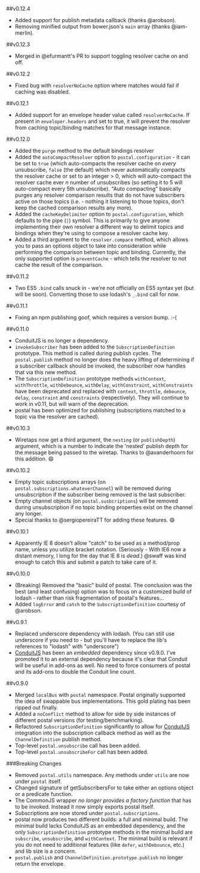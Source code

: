 ##v0.12.4
* Added support for publish metadata callback (thanks @arobson).
* Removing minified output from bower.json's `main` array (thanks @iam-merlin).

##v0.12.3
* Merged in @efurmantt's PR to support toggling resolver cache on and off.

##v0.12.2
* Fixed bug with `resolverNoCache` option where matches would fail if caching was disabled.

##v0.12.1
* Added support for an envelope header value called `resolverNoCache`. If present in `enveloper.headers` and set to true, it will prevent the resolver from caching topic/binding matches for that message instance.

##v0.12.0
* Added the `purge` method to the default bindings resolver
* Added the `autoCompactResolver` option to `postal.configuration` - it can be set to `true` (which auto-compacts the resolver cache on *every* unsubscribe, `false` (the default) which never automatically compacts the resolver cache or set to an integer > 0, which will auto-compact the resolver cache ever *n* number of unsubscribes (so setting it to 5 will auto-compact every 5th unsubscribe). "Auto compacting" basically purges any resolver comparison results that do not have subscribers active on those topics (i.e. - nothing it listening to those topics, don't keep the cached comparison results any more).
* Added the `cacheKeyDelimiter` option to `postal.configuration`, which defaults to the pipe (`|`) symbol. This is primarily to give anyone implementing their own resolver a different way to delimit topics and bindings when they're using to compose a resolver cache key.
* Added a third argument to the `resolver.compare` method, which allows you to pass an options object to take into consideration while performing the comparison between topic and binding. Currently, the only supported option is `preventCache` - which tells the resolver to not cache the result of the comparison.

##v0.11.2
* Two ES5 `.bind` calls snuck in - we're not officially on ES5 syntax yet (but will be soon). Converting those to use lodash's `_.bind` call for now.

##v0.11.1
* Fixing an npm publishing goof, which requires a version bump. :-(

##v0.11.0
* ConduitJS is no longer a dependency.
* `invokeSubscriber` has been added to the `SubscriptionDefinition` prototype. This method is called during publish cycles. The `postal.publish` method no longer does the heavy lifting of determining if a subscriber callback should be invoked, the subscriber now handles that via this new method.
* The `SubscriptionDefinition` prototype methods `withContext`, `withThrottle`, `withDebounce`, `withDelay`, `withConstraint`, `withConstraints` have been deprecated and replaced with `context`, `throttle`, `debounce`, `delay`, `constraint` and `constraints` (respectively). They will continue to work in v0.11, but will warn of the deprecation.
* postal has been optimized for publishing (subscriptions matched to a topic via the resolver are cached).

##v0.10.3
* Wiretaps now get a third argument, the `nesting` (or `publishDepth`) argument, which is a number to indicate the 'nested' publish depth for the message being passed to the wiretap. Thanks to @avanderhoorn for this addition. :smile:

##v0.10.2
* Empty topic subscriptions arrays (on `postal.subscriptions.whateverChannel`) will be removed during unsubscription if the subscriber being removed is the last subscriber.
* Empty channel objects (on `postal.susbcriptions`) will be removed during unsubscription if no topic binding properties exist on the channel any longer.
* Special thanks to @sergiopereiraTT for adding these features. :smile:

##v0.10.1
* Apparently IE 8 doesn't allow "catch" to be used as a method/prop name, unless you utilize bracket notation. (Seriously - With IE6 now a distant memory, I long for the day that IE 8 is *dead*.) @swaff was kind enough to catch this and submit a patch to take care of it.

##v0.10.0

* (Breaking) Removed the "basic" build of postal. The conclusion was the best (and least confusing) option was to focus on a customized build of lodash - rather than risk fragmentation of postal's features...
* Added `logError` and `catch` to the `SubscriptionDefinition` courtesy of @arobson.

##v0.9.1

* Replaced underscore dependency with lodash. (You can still use underscore if you need to - but you'll have to replace the lib's references to "lodash" with "underscore")
* [ConduitJS](https://github.com/ifandelse/ConduitJS) has been an *embedded* dependency since v0.9.0. I've promoted it to an external dependency because it's clear that Conduit will be useful in add-ons as well. No need to force consumers of postal and its add-ons to double the Conduit line count.

##v0.9.0

* Merged `localBus` with `postal` namespace. Postal originally supported the idea of swappable bus implementations. This gold plating has been ripped out finally.
* Added a `noConflict` method to allow for side by side instances of different postal versions (for testing/benchmarking).
* Refactored `SubscriptionDefinition` significantly to allow for [ConduitJS](https://github.com/ifandelse/ConduitJS) integration into the subscription callback method as well as the `ChannelDefinition` publish method.
* Top-level `postal.unsubscribe` call has been added.
* Top-level `postal.unsubscribeFor` call has been added.

###Breaking Changes

* Removed `postal.utils` namespace. Any methods under `utils` are now under `postal` itself.
* Changed signature of getSubscribersFor to take either an options object or a predicate function.
* The CommonJS wrapper *no longer provides a factory function* that has to be invoked. Instead it now simply exports postal itself.
* Subscriptions are now stored under `postal.subscriptions`.
* postal now produces two different builds: a full and minimal build. The minimal build lacks ConduitJS as an embedded dependency, and the only `SubscriptionDefinition` prototype methods in the minimal build are `subscribe`, `unsubscribe`, and `withContext`. The minimal build is relevant if you do not need to additional features (like `defer`, `withDebounce`, etc.) and lib size is a concern.
* `postal.publish` and `ChannelDefinition.prototype.publish` no longer return the envelope.
